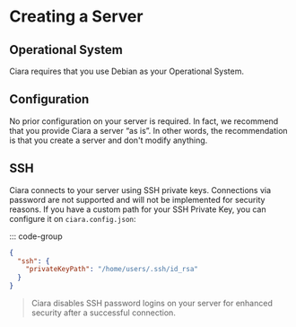 # Creating a Server

## Operational System

Ciara requires that you use Debian as your Operational System.

## Configuration

No prior configuration on your server is required. In fact, we recommend that you provide Ciara a server “as is”. In other words, the recommendation is that you create a server and don't modify anything.

## SSH

Ciara connects to your server using SSH private keys. Connections via password are not supported and will not be implemented for security reasons. If you have a custom path for your SSH Private Key, you can configure it on `ciara.config.json`:

::: code-group
```json [ciara.config.json]
{
  "ssh": {
    "privateKeyPath": "/home/users/.ssh/id_rsa"
  }
}
```

> <Badge type="warning" text="Warning" /> Ciara disables SSH password logins on your server for enhanced security after a successful connection.
